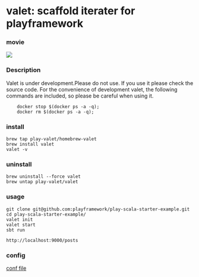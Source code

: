 # valet: scaffold iterater for playframework

### movie
[![](http://img.youtube.com/vi/DsGamxsN6BA/0.jpg)](https://www.youtube.com/watch?v=DsGamxsN6BA)

### Description
Valet is under development.Please do not use.
If you use it please check the source code.
For the convenience of development valet, the following commands are included, so please be careful when using it.
```
    docker stop $(docker ps -a -q);
    docker rm $(docker ps -a -q);
```


### install
```
brew tap play-valet/homebrew-valet
brew install valet
valet -v
```

### uninstall
```
brew uninstall --force valet
brew untap play-valet/valet
```

### usage
```
git clone git@github.com:playframework/play-scala-starter-example.git
cd play-scala-starter-example/
valet init
valet start
sbt run

http://localhost:9000/posts
```

### config
[conf file](https://github.com/play-valet/valet-default-conf)

